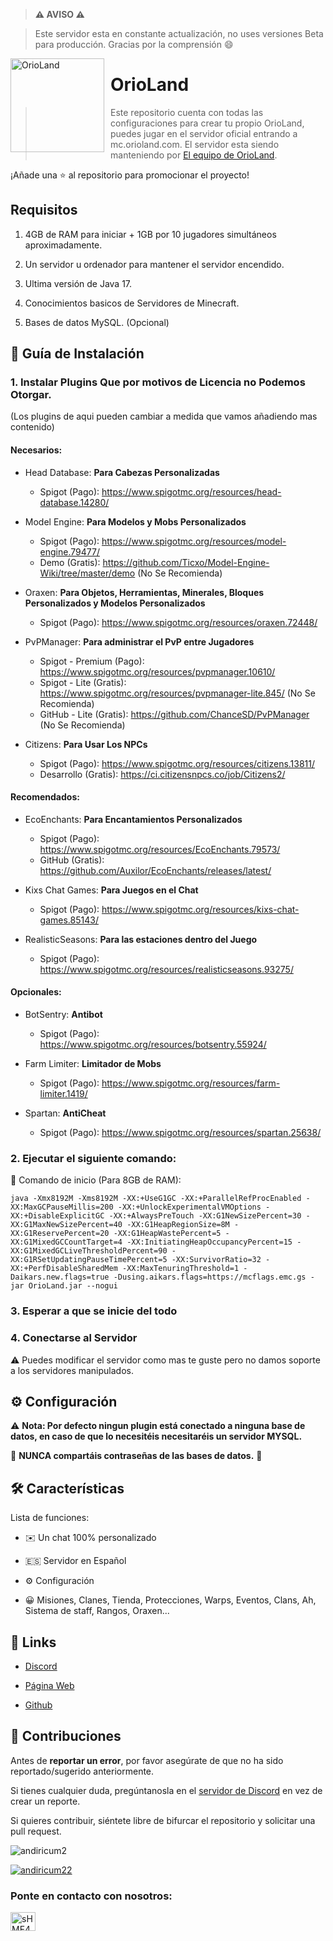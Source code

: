 > **⚠ AVISO ⚠**   

 > Este servidor esta en constante actualización, no uses versiones Beta para producción. Gracias por la comprensión 😄 

  

 <img width="150" height="150" align="left" style="float: left; margin: 0 10px 0 0;" alt="OrioLand" src="https://i.ibb.co/wNhBGyv/logo-3.png">   

  

 # OrioLand

  

 > Este repositorio cuenta con todas las configuraciones para crear tu propio OrioLand, puedes jugar en el servidor oficial entrando a mc.orioland.com. El servidor esta siendo manteniendo por [El equipo de OrioLand](https://play.orioland.com).   

 ¡Añade una ⭐ al repositorio para promocionar el proyecto! 

  

 ## Requisitos 

  

 1. 4GB de RAM para iniciar + 1GB por 10 jugadores simultáneos aproximadamente.

 2. Un servidor u ordenador para mantener el servidor encendido. 

 3. Ultima versión de Java 17.

 4. Conocimientos basicos de Servidores de Minecraft.

 5. Bases de datos MySQL. (Opcional)

  

  

 ## 🚀 Guía de Instalación 

 ### 1. Instalar Plugins Que por motivos de Licencia no Podemos Otorgar. 
(Los plugins de aqui pueden cambiar a medida que vamos añadiendo mas contenido)

#### Necesarios:

- Head Database: **Para Cabezas Personalizadas**
   - Spigot (Pago): https://www.spigotmc.org/resources/head-database.14280/
   
- Model Engine: **Para Modelos y Mobs Personalizados**
   - Spigot (Pago): https://www.spigotmc.org/resources/model-engine.79477/
   - Demo (Gratis): https://github.com/Ticxo/Model-Engine-Wiki/tree/master/demo (No Se Recomienda)
   
- Oraxen: **Para Objetos, Herramientas, Minerales, Bloques Personalizados y Modelos Personalizados**
   - Spigot (Pago): https://www.spigotmc.org/resources/oraxen.72448/
   
- PvPManager: **Para administrar el PvP entre Jugadores**
   - Spigot - Premium (Pago): https://www.spigotmc.org/resources/pvpmanager.10610/
   - Spigot - Lite (Gratis): https://www.spigotmc.org/resources/pvpmanager-lite.845/ (No Se Recomienda)
   - GitHub - Lite (Gratis): https://github.com/ChanceSD/PvPManager (No Se Recomienda)
   
- Citizens: **Para Usar Los NPCs**
   - Spigot (Pago): https://www.spigotmc.org/resources/citizens.13811/
   - Desarrollo (Gratis): https://ci.citizensnpcs.co/job/Citizens2/

#### Recomendados:

- EcoEnchants: **Para Encantamientos Personalizados**
   - Spigot (Pago): https://www.spigotmc.org/resources/EcoEnchants.79573/
   - GitHub (Gratis): https://github.com/Auxilor/EcoEnchants/releases/latest/
   
- Kixs Chat Games: **Para Juegos en el Chat**
   - Spigot (Pago): https://www.spigotmc.org/resources/kixs-chat-games.85143/
   
- RealisticSeasons: **Para las estaciones dentro del Juego**
   - Spigot (Pago): https://www.spigotmc.org/resources/realisticseasons.93275/

#### Opcionales:

- BotSentry: **Antibot**
   - Spigot (Pago): https://www.spigotmc.org/resources/botsentry.55924/
   
- Farm Limiter: **Limitador de Mobs**
   - Spigot (Pago): https://www.spigotmc.org/resources/farm-limiter.1419/
   
- Spartan: **AntiCheat**
   - Spigot (Pago): https://www.spigotmc.org/resources/spartan.25638/


 ### 2. Ejecutar el siguiente comando:
 
 💯 Comando de inicio (Para 8GB de RAM): 
```
java -Xmx8192M -Xms8192M -XX:+UseG1GC -XX:+ParallelRefProcEnabled -XX:MaxGCPauseMillis=200 -XX:+UnlockExperimentalVMOptions -XX:+DisableExplicitGC -XX:+AlwaysPreTouch -XX:G1NewSizePercent=30 -XX:G1MaxNewSizePercent=40 -XX:G1HeapRegionSize=8M -XX:G1ReservePercent=20 -XX:G1HeapWastePercent=5 -XX:G1MixedGCCountTarget=4 -XX:InitiatingHeapOccupancyPercent=15 -XX:G1MixedGCLiveThresholdPercent=90 -XX:G1RSetUpdatingPauseTimePercent=5 -XX:SurvivorRatio=32 -XX:+PerfDisableSharedMem -XX:MaxTenuringThreshold=1 -Daikars.new.flags=true -Dusing.aikars.flags=https://mcflags.emc.gs -jar OrioLand.jar --nogui
```

 ### 3. Esperar a que se inicie del todo

 ### 4. Conectarse al Servidor


  

 ⚠️ Puedes modificar el servidor como mas te guste pero no damos soporte a los servidores manipulados. 

  

 ## ⚙️ Configuración 


 ⚠️ **Nota: Por defecto ningun plugin está conectado a ninguna base de datos, en caso de que lo necesitéis necesitaréis un servidor MYSQL.**  

  

 🚨 **NUNCA compartáis contraseñas de las bases de datos.** 🚨 

  
  

 ## 🛠️ Características 

  

 Lista de funciones: 

 *   ✉️ Un chat 100% personalizado

 *   🇪🇸 Servidor en Español 

 *   ⚙️ Configuración

 *   😀 Misiones, Clanes, Tienda, Protecciones, Warps, Eventos, Clans, Ah, Sistema de staff, Rangos, Oraxen...

  

 ## 📎 Links 

  

 *   [Discord](https://discord.gg/sHMF4dUYvM) 

 *   [Página Web](https://play.orioland.com)

 *   [Github](https://github.com/andiricum2) 

  

 ## 🤝 Contribuciones 

  

 Antes de **reportar un error**, por favor asegúrate de que no ha sido reportado/sugerido anteriormente.    

 Si tienes cualquier duda, pregúntanosla en el [servidor de Discord](https://discord.gg/sHMF4dUYvM) en vez de crear un reporte. 

 Si quieres contribuir, siéntete libre de bifurcar el repositorio y solicitar una pull request. 

<p align="left"> <img src="https://komarev.com/ghpvc/?username=andiricum2&label=Profile%20views&color=0e75b6&style=flat" alt="andiricum2" /> </p> 

  

 <p align="left"> <a href="https://twitter.com/andiricum22" target="blank"><img src="https://img.shields.io/twitter/follow/andiricum22?logo=twitter&style=for-the-badge" alt="andiricum22" /></a> </p> 

  

 <h3 align="left">Ponte en contacto con nosotros:</h3> 

 <p align="left"> 

 <a href="https://discord.gg/sHMF4dUYvM" target="blank"><img align="center" src="https://raw.githubusercontent.com/rahuldkjain/github-profile-readme-generator/master/src/images/icons/Social/discord.svg" alt="sHMF4dUYvM" height="30" width="40" /></a> 

 </p>
